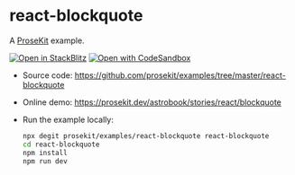 # react-blockquote

A [ProseKit](https://prosekit.dev) example.

[![Open in StackBlitz](https://developer.stackblitz.com/img/open_in_stackblitz.svg)](https://stackblitz.com/github/prosekit/examples/tree/master/react-blockquote)
[![Open with CodeSandbox](https://assets.codesandbox.io/github/button-edit-lime.svg)](https://codesandbox.io/p/sandbox/github/prosekit/examples/tree/master/react-blockquote)

- Source code: https://github.com/prosekit/examples/tree/master/react-blockquote
- Online demo: https://prosekit.dev/astrobook/stories/react/blockquote
- Run the example locally:

  ```bash
  npx degit prosekit/examples/react-blockquote react-blockquote
  cd react-blockquote
  npm install
  npm run dev
  ```
